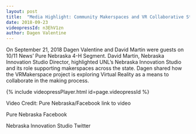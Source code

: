 ```yaml
---
layout: post
title:  "Media Highlight: Community Makerspaces and VR Collaborative Strategies"
date: 2018-09-23
videopressId: n3EhV1zn
author: Dagen Valentine
---
```





On September 21, 2018 Dagen Valentine and David Martin were guests on 10/11 News’ Pure Nebraska 4-H Segment. David Martin, Nebraska Innovation Studio Director, highlighted UNL’s Nebraska Innovation Studio and its role supporting makerspaces across the state.  Dagen shared how the VRMakerspace project is exploring Virtual Reality as a means to collaborate in the making process.

{% include videopressPlayer.html id=page.videopressId %}

Video Credit: Pure Nebraska/Facebook link to video

Pure Nebraska Facebook

Nebraska Innovation Studio Twitter
